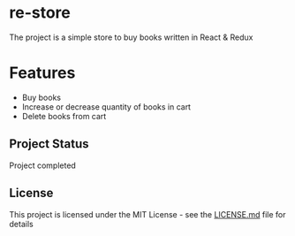 # re-store
The project is a simple store to buy books written in React & Redux

# Features
* Buy books
* Increase or decrease quantity of books in cart
* Delete books from cart

## Project Status
Project completed

## License
This project is licensed under the MIT License - see the [LICENSE.md](LICENSE.md) file for details
